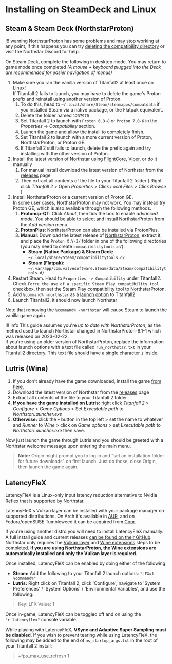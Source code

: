 # Installing on SteamDeck and Linux

## Steam & Steam Deck (NorthstarProton)

!!! warning
    NorthstarProton has some problems and may stop working at any point, if this happens you can try [deleting the compatibility directory](linux-troubleshooting.md#northstar-not-launching-with-steam) or visit the Northstar Discord for help.


On Steam Deck, complete the following in desktop mode. You may return to game mode once completed _(A mouse + keyboard plugged into the Deck are recommended for easier navigation of menus)_

 1. Make sure you ran the vanilla version of Titanfall2 at least once on Linux!<br>
    If Titanfall 2 fails to launch, you may have to delete the game's Proton prefix and reinstall using another version of Proton.
    1. To do this, head to `~/.local/share/Steam/steamapps/compatdata` if you installed Steam via a native package, or the Flatpak equivalent.
    2. Delete the folder named `1237970`
    3. Set Titanfall 2 to launch with `Proton 6.3-8` or `Proton 7.0-6` in the _Properties_ -> _Compatibility_ section.
    4. Launch the game and allow the install to completely finish.
    5. Set Titanfall 2 to launch with a more current version of Proton, NorthstarProton, or Proton GE.
    6. If Titanfall 2 still fails to launch, delete the prefix again and try installing with the other version of Proton.
 2. Install the latest version of Northstar using [FlightCore](../installing-northstar/northstar-installers/README.md#geckoeidechse-flightcore), [Viper](../installing-northstar/northstar-installers/README.md#0negal-viper), or do it manually
    1. For manual install download the latest version of Northstar from the [releases](https://github.com/R2Northstar/Northstar/releases) page
    2. Then extract all contents of the file to your Titanfall 2 folder ( Right click _Titanfall 2_ > Open _Properties_ > Click _Local Files_ > Click _Browse_ )
 3. Install NorthstarProton or a current version of Proton GE.<br>
    In some user cases, NorthstarProton may not work. You may instead try Proton GE, which is also available through the following methods.
    1. **Protonup-QT**: Click _About_, then tick the box to enable _advanced mode_. You should be able to select and install NorthstarProton from the _Add version_ menu.
    2. **ProtonPlus**: NorthstarProton can also be installed via ProtonPlus.
    3. **Manual**: Download the latest release of [NorthstarProton](https://github.com/cyrv6737/NorthstarProton/releases/), extract it, and place the `Proton X.Y-Z/` folder in one of the following directories (you may need to create `compatibilitytools.d/`):
         * **Steam (Native Package) & Steam Deck:** `~/.local/share/Steam/compatibilitytools.d/`
         * **Steam (Flatpak):** `~/.var/app/com.valvesoftware.Steam/data/Steam/compatibilitytools.d/`
 4. Restart Steam. Head to `Properties -> Compatibility` under Titanfall2. Check `Force the use of a specific Steam Play compatibility tool` checkbox, then set the Steam Play compatibility tool to NorthstarProton.
 5. Add `%command% -northstar` as a [launch option](../installing-northstar/troubleshooting.md#launch-opts) to Titanfall2
 6. Launch Titanfall2, it should now launch Northstar

Note that removing the `%command% -northstar` will cause Steam to launch the vanilla game again.

!!! info
    This guide assumes you're *up to date with NorthstarProton*, as the method used to launch Northstar changed in NorthstarProton-8.1-1 which was released on 2023-02-22.\
    If you're using an older version of NorthstarProton, replace the information about launch options with a text file called `run_northstar.txt` in your Titanfall2 directory. This text file should have a single character `1` inside.


## Lutris (Wine)

1. If you don't already have the game downloaded, install the game [from here.](https://lutris.net/games/titanfall-2/)
2. Download the latest version of Northstar from the [releases](https://github.com/R2Northstar/Northstar/releases) page
3. Extract all contents of the file to your Titanfall 2 folder
4. **If you have the game installed on Lutris:** right click _Titanfall 2_ > _Configure_ > _Game Options_ > Set _Executable path_ to _NorthstarLauncher.exe_
5. **Otherwise:** click the `+` button in the top left > set the name to whatever and _Runner_ to _Wine_ > click on _Game options_ > set _Executable path_ to _NorthstarLauncher.exe_ then save.

Now just launch the game through Lutris and you should be greeted with a Northstar welcome message upon entering the main menu.

> **Note:** Origin might prompt you to log in and "set an installation folder for future downloads" on first launch. Just do those, close Origin, then launch the game again.

## LatencyFleX

LatencyFleX is a Linux-only input latency reduction alternative to Nvidia Reflex that is supported by Northstar.

LatencyFleX's Vulkan layer can be installed with your package manager on supported distributions. On Arch it's available in [AUR](https://aur.archlinux.org/packages/latencyflex-git), and on Fedora/openSUSE Tumbleweed it can be acquired from [Copr](https://copr.fedorainfracloud.org/coprs/kylegospo/LatencyFleX/).

If you're using another distro you will need to install LatencyFleX manually. A full install guide and current releases [can be found on their GitHub](https://github.com/ishitatsuyuki/LatencyFleX). Northstar only requires the [Vulkan layer](https://github.com/ishitatsuyuki/LatencyFleX#latencyflex-vulkan-layer-essential) and [Wine extensions](https://github.com/ishitatsuyuki/LatencyFleX#latencyflex-wine-extensions-required-for-proton-reflex-integration) steps to be completed. **If you are using NorthstarProton, the Wine extensions are automatically installed and only the Vulkan layer is required.**

Once installed, LatencyFleX can be enabled by doing either of the following:

* **Steam:** Add the following to your Titanfall 2 launch options: `"LFX=1 %command%"`
* **Lutris:** Right click on Titanfall 2, click 'Configure', navigate to 'System Preferences' / 'System Options' / 'Environmental Variables', and use the following:

> Key: LFX Value: 1

Once in-game, LatencyFleX can be toggled off and on using the `"r_latencyflex"` console variable.

While playing with LatencyFleX, **VSync and Adaptive Super Sampling must be disabled**. If you wish to prevent tearing while using LatencyFleX, the following may be added to the end of `ns_startup_args.txt` in the root of your Titanfall 2 install:

> \+fps\_max\_use\_refresh 1
